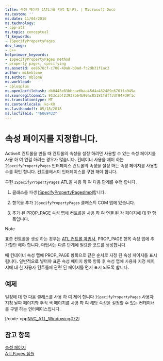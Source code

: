 ```yaml
---
title: 속성 페이지 (ATL)를 지정 합니다. | Microsoft Docs
ms.custom: ''
ms.date: 11/04/2016
ms.technology:
- cpp-atl
ms.topic: conceptual
f1_keywords:
- ISpecifyPropertyPages
dev_langs:
- C++
helpviewer_keywords:
- ISpecifyPropertyPages method
- property pages, specifying
ms.assetid: ee8678cf-c708-49ab-b0ad-fc2db31f1ac3
author: mikeblome
ms.author: mblome
ms.workload:
- cplusplus
ms.openlocfilehash: db0445e83bbcae6baa45d4a482489e6761fa945a
ms.sourcegitcommit: 913c3bf23937b64b90ac05181fdff3df947d9f1c
ms.translationtype: MT
ms.contentlocale: ko-KR
ms.lasthandoff: 09/18/2018
ms.locfileid: "46069432"
---
```

# <a name="specifying-property-pages"></a>속성 페이지를 지정합니다.

ActiveX 컨트롤을 만들 때 컨트롤의 속성을 설정 하려면 사용할 수 있는 속성 페이지를 사용 하 여 연결 하려는 경우가 많습니다. 컨테이너 사용을 제어 하는 `ISpecifyPropertyPages` 인터페이스 컨트롤의 속성을 설정 하는 속성 페이지를 사용할 수를 확인 합니다. 컨트롤에서이 인터페이스를 구현 해야 합니다.

구현 `ISpecifyPropertyPages` ATL을 사용 하 여 다음 단계를 수행 합니다.

1. 클래스를 파생 [ISpecifyPropertyPagesImpl](../atl/reference/ispecifypropertypagesimpl-class.md)합니다.

2. 항목을 추가 `ISpecifyPropertyPages` 클래스의 COM 맵에 있습니다.

3. 추가 된 [PROP_PAGE](reference/property-map-macros.md#prop_page) 속성 맵에 컨트롤을 사용 하 여 연결 된 각 페이지에 대 한 항목입니다.

> [!NOTE]
>  표준 컨트롤을 생성 하는 경우는 [ATL 컨트롤 마법사](../atl/reference/atl-control-wizard.md), PROP_PAGE 항목 속성 맵에 추가할만 해야 합니다. 마법사는 다른 단계에 필요한 코드를 생성합니다.

때 컨테이너 속성 맵에 PROP_PAGE 항목으로 같은 순서로 지정 된 속성 페이지를 표시 됩니다. 일반적으로 넣어야 표준 속성 페이지 항목 항목 후 속성 맵에 사용자 지정 페이지에 대 한 사용자 컨트롤에 관련 된 페이지를 먼저 표시 되도록 합니다.

## <a name="example"></a>예제

일정에 대 한 다음 클래스를 사용 하 여 제어 합니다 `ISpecifyPropertyPages` 사용자 지정 날짜 페이지와 주식 색 페이지를 사용 하 여 해당 속성을 설정할 수 있는 컨테이너를 구별 하는 인터페이스입니다.

[!code-cpp[NVC_ATL_Windowing#72](../atl/codesnippet/cpp/specifying-property-pages_1.h)]

## <a name="see-also"></a>참고 항목

[속성 페이지](../atl/atl-com-property-pages.md)<br/>
[ATLPages 샘플](../visual-cpp-samples.md)

